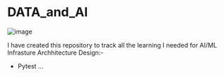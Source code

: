# DATA_and_AI

![image](https://github.com/user-attachments/assets/3e7f7d8f-a051-4463-a7c6-fb81fdbeed80)


I have created this repository to track all the learning I needed for AI/ML Infrasture Archhitecture Design:-
- Pytest ...
  
